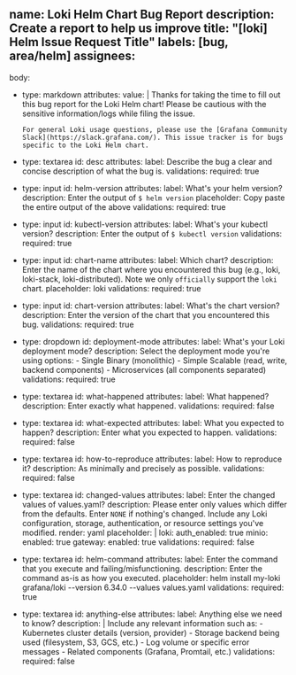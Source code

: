 name: Loki Helm Chart Bug Report
description: Create a report to help us improve
title: "[loki] Helm Issue Request Title"
labels: [bug, area/helm]
assignees:
  - 
body:
  - type: markdown
    attributes:
      value: |
        Thanks for taking the time to fill out this bug report for the Loki Helm chart! Please be cautious with the sensitive information/logs while filing the issue.
        
        For general Loki usage questions, please use the [Grafana Community Slack](https://slack.grafana.com/). This issue tracker is for bugs specific to the Loki Helm chart.
  - type: textarea
    id: desc
    attributes:
      label: Describe the bug a clear and concise description of what the bug is.
    validations:
      required: true

  - type: input
    id: helm-version
    attributes:
      label: What's your helm version?
      description: Enter the output of `$ helm version`
      placeholder: Copy paste the entire output of the above 
    validations:
      required: true
  - type: input
    id: kubectl-version
    attributes:
      label: What's your kubectl version?
      description: Enter the output of `$ kubectl version`
    validations:
      required: true

  - type: input
    id: chart-name
    attributes:
      label: Which chart?
      description: Enter the name of the chart where you encountered this bug (e.g., loki, loki-stack, loki-distributed). Note we only `officially` support the `loki` chart.
      placeholder: loki
    validations:
      required: true

  - type: input
    id: chart-version
    attributes:
      label: What's the chart version?
      description: Enter the version of the chart that you encountered this bug.
    validations:
      required: true

  - type: dropdown
    id: deployment-mode
    attributes:
      label: What's your Loki deployment mode?
      description: Select the deployment mode you're using
      options:
        - Single Binary (monolithic)
        - Simple Scalable (read, write, backend components)
        - Microservices (all components separated)
    validations:
      required: true

  - type: textarea
    id: what-happened
    attributes:
      label: What happened?
      description: Enter exactly what happened.
    validations:
      required: false

  - type: textarea
    id: what-expected
    attributes:
      label: What you expected to happen?
      description: Enter what you expected to happen.
    validations:
      required: false

  - type: textarea
    id: how-to-reproduce
    attributes:
      label: How to reproduce it?
      description: As minimally and precisely as possible.
    validations:
      required: false

  - type: textarea
    id: changed-values
    attributes:
      label: Enter the changed values of values.yaml?
      description: Please enter only values which differ from the defaults. Enter `NONE` if nothing's changed. Include any Loki configuration, storage, authentication, or resource settings you've modified.
      render: yaml
      placeholder: |
        loki:
          auth_enabled: true
        minio:
          enabled: true
        gateway:
          enabled: true
    validations:
      required: false

  - type: textarea
    id: helm-command
    attributes:
      label: Enter the command that you execute and failing/misfunctioning.
      description: Enter the command as-is as how you executed.
      placeholder: helm install my-loki grafana/loki --version 6.34.0 --values values.yaml
    validations:
      required: true

  - type: textarea
    id: anything-else
    attributes:
      label: Anything else we need to know?
      description: |
        Include any relevant information such as:
        - Kubernetes cluster details (version, provider)
        - Storage backend being used (filesystem, S3, GCS, etc.)
        - Log volume or specific error messages
        - Related components (Grafana, Promtail, etc.)
    validations:
      required: false